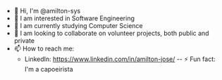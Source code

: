 - 👋 Hi, I'm @amilton-sys
- 👀 I am interested in Software Engineering
- 🌱 I am currently studying Computer Science
- 💞️ I am looking to collaborate on volunteer projects, both public and private
- 📫 How to reach me:
     - LinkedIn: https://www.linkedin.com/in/amilton-jose/
-- ⚡ Fun fact: I'm a capoeirista

<!--- amilton-sys/amilton-sys is a ✨ special ✨ repository because your 'README.md' (this file) appears on your GitHub profile. You can click the View Pair link
